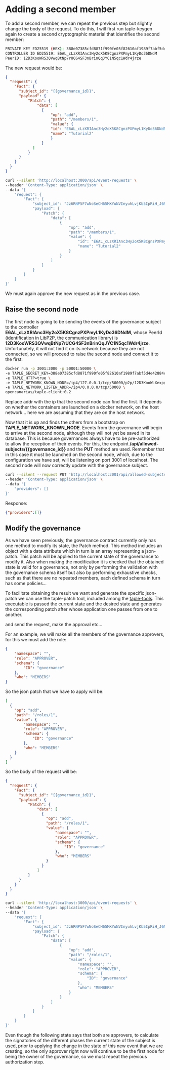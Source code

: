 # Adding a second member

To add a second member, we can repeat the previous step but slightly change the body of the request. To do this, I will first run taple-keygen again to create a second cryptographic material that identifies the second member:

```bash
PRIVATE KEY ED25519 (HEX): 388e07385cfd8871f990fe05f82610af1989f7abf5d4e42884c8337498086ba0
CONTROLLER ID ED25519: E6AL_cLzXRIAnc3Hy2oX5K8CgnzPXPmyL1KyDo36DNdM
PeerID: 12D3KooWRS3QVwqBtNp7rUCG4SF3nBrinQqJYC1N5qc1Wdr4jrze
```

The new request would be:

```json
{
  "request": {
    "Fact": {
      "subject_id": "{{governance_id}}",
      "payload": {
          "Patch": {
              "data": [
                {
                    "op": "add",
                    "path": "/members/1",
                    "value": {
                    "id": "E6AL_cLzXRIAnc3Hy2oX5K8CgnzPXPmyL1KyDo36DNdM",
                    "name": "Tutorial2"
                    }
                }
            ]
          }
      }
    }
  }
}
```

```bash
curl --silent 'http://localhost:3000/api/event-requests' \
--header 'Content-Type: application/json' \
--data '{
    "request": {
        "Fact": {
            "subject_id": "Jz6RNP5F7wNoSeCH65MXYuNVInyuhLvjKb5IpRiH_J6M",
            "payload": {
                "Patch": {
                    "data": [
                        {
                            "op": "add",
                            "path": "/members/1",
                            "value": {
                                "id": "E6AL_cLzXRIAnc3Hy2oX5K8CgnzPXPmyL1KyDo36DNdM",
                                "name": "Tutorial2"
                            }
                        }
                    ]
                }
            }
        }
    }
}'
```

We must again approve the new request as in the previous case.

## Raise the second node

The first node is going to be sending the events of the governance subject to the controller **E6AL_cLzXRIAnc3Hy2oX5K8CgnzPXPmyL1KyDo36DNdM**, whose PeerId (identification in LibP2P, the communication library) is **12D3KooWRS3QVwqBtNp7rUCG4SF3nBrinQqJYC1N5qc1Wdr4jrze**. Unfortunately, it will not find it on its network because they are not connected, so we will proceed to raise the second node and connect it to the first:

```bash
docker run -p 3001:3000 -p 50001:50000 \ 
-e TAPLE_SECRET_KEY=388e07385cfd8871f990fe05f82610af1989f7abf5d4e42884c8337498086ba0 \ 
-e TAPLE_HTTP=true \ 
-e TAPLE_NETWORK_KNOWN_NODE=/ip4/127.0.0.1/tcp/50000/p2p/12D3KooWLXexpg81PjdjnrhmHUxN7U5EtfXJgr9cahei1SJ9Ub3B \ 
-e TAPLE_NETWORK_LISTEN_ADDR=/ip4/0.0.0.0/tcp/50000 \
opencanarias/taple-client:0.2
```

Replace addr with the ip that the second node can find the first. It depends on whether the containers are launched on a docker network, on the host network... here we are assuming that they are on the host network.

Now that it is up and finds the others from a bootstrap on **TAPLE_NETWORK_KNOWN_NODE**. Events from the governance will begin to arrive at the second node, although they will not yet be saved in its database. This is because governances always have to be pre-authorized to allow the reception of their events. For this, the endpoint **/api/allowed-subjects/{{governance_id}}** and the **PUT** method are used. Remember that in this case it must be launched on the second node, which, due to the configuration we have set, will be listening on port 3001 of localhost. The second node will now correctly update with the governance subject.

```bash
curl --silent --request PUT 'http://localhost:3001/api/allowed-subjects/Jz6RNP5F7wNoSeCH65MXYuNVInyuhLvjKb5IpRiH_J6M' \
--header 'Content-Type: application/json' \
--data '{
    "providers": []
}'
```

Response:

```json
{"providers":[]}
```

## Modify the governance

As we have seen previously, the governance contract currently only has one method to modify its state, the Patch method. This method includes an object with a data attribute which in turn is an array representing a json-patch. This patch will be applied to the current state of the governance to modify it. Also when making the modification it is checked that the obtained state is valid for a governance, not only by performing the validation with the governance schema itself but also by performing exhaustive checks, such as that there are no repeated members, each defined schema in turn has some policies...

To facilitate obtaining the result we want and generate the specific json-patch we can use the taple-patch tool, included among the [taple-tools](../../learn/client-tools.md). This executable is passed the current state and the desired state and generates the corresponding patch after whose application one passes from one to another.

and send the request, make the approval etc...

For an example, we will make all the members of the governance approvers, for this we must add the role:

```json
{
    "namespace": "",
    "role": "APPROVER",
    "schema": {
        "ID": "governance"
    },
    "who": "MEMBERS"
}
```

So the json patch that we have to apply will be:

```json
[
  {
    "op": "add",
    "path": "/roles/1",
    "value": {
        "namespace": "",
        "role": "APPROVER",
        "schema": {
            "ID": "governance"
        },
        "who": "MEMBERS"
    }
  }
]
```

So the body of the request will be:

```json
{
  "request": {
    "Fact": {
      "subject_id": "{{governance_id}}",
      "payload": {
          "Patch": {
              "data": [
                {
                  "op": "add",
                  "path": "/roles/1",
                  "value": {
                      "namespace": "",
                      "role": "APPROVER",
                      "schema": {
                          "ID": "governance"
                      },
                      "who": "MEMBERS"
                  }
                }
              ]
          }
      }
    }
  }
}
```

```bash
curl --silent 'http://localhost:3000/api/event-requests' \
--header 'Content-Type: application/json' \
--data '{
    "request": {
        "Fact": {
            "subject_id": "Jz6RNP5F7wNoSeCH65MXYuNVInyuhLvjKb5IpRiH_J6M",
            "payload": {
                "Patch": {
                    "data": [
                        {
                            "op": "add",
                            "path": "/roles/1",
                            "value": {
                                "namespace": "",
                                "role": "APPROVER",
                                "schema": {
                                    "ID": "governance"
                                },
                                "who": "MEMBERS"
                            }
                        }
                    ]
                }
            }
        }
    }
}'
```

Even though the following state says that both are approvers, to calculate the signatories of the different phases the current state of the subject is used, prior to applying the change in the state of this new event that we are creating, so the only approver right now will continue to be the first node for being the owner of the governance, so we must repeat the previous authorization step.

